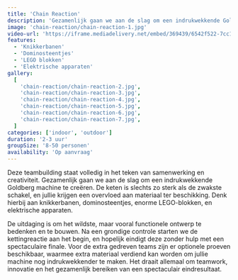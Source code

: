 ```yaml
---
title: 'Chain Reaction'
description: 'Gezamenlijk gaan we aan de slag om een indrukwekkende Goldberg machine te creëren'
image: 'chain-reaction/chain-reaction-1.jpg'
video-url: 'https://iframe.mediadelivery.net/embed/369439/6542f522-7cc1-455f-acdf-7485124603ee'
features:
  - 'Knikkerbanen'
  - 'Dominosteentjes'
  - 'LEGO blokken'
  - 'Elektrische apparaten'
gallery:
  [
    'chain-reaction/chain-reaction-2.jpg',
    'chain-reaction/chain-reaction-3.jpg',
    'chain-reaction/chain-reaction-4.jpg',
    'chain-reaction/chain-reaction-5.jpg',
    'chain-reaction/chain-reaction-6.jpg',
    'chain-reaction/chain-reaction-7.jpg',
  ]
categories: ['indoor', 'outdoor']
duration: '2-3 uur'
groupSize: '8-50 personen'
availability: 'Op aanvraag'
---
```


Deze teambuilding staat volledig in het teken van samenwerking en creativiteit. Gezamenlijk gaan we aan de slag om een indrukwekkende Goldberg machine te creëren. De keten is slechts zo sterk als de zwakste schakel, en jullie krijgen een overvloed aan materiaal ter beschikking. Denk hierbij aan knikkerbanen, dominosteentjes, enorme LEGO-blokken, en elektrische apparaten.

De uitdaging is om het wildste, maar vooral functionele ontwerp te bedenken en te bouwen. Na een grondige controle starten we de kettingreactie aan het begin, en hopelijk eindigt deze zonder hulp met een spectaculaire finale. Voor de extra gedreven teams zijn er optionele proeven beschikbaar, waarmee extra materiaal verdiend kan worden om jullie machine nog indrukwekkender te maken. Het draait allemaal om teamwork, innovatie en het gezamenlijk bereiken van een spectaculair eindresultaat.

